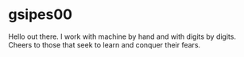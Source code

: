 # gsipes00

Hello out there. I work with machine by hand and with digits by digits. Cheers to those that seek to learn and conquer their fears. 
